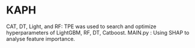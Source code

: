 # KAPH
CAT, DT, Light, and RF: TPE was used to search and optimize hyperparameters of  LightGBM, RF, DT, Catboost.
MAIN.py : Using SHAP to analyse feature importance.
